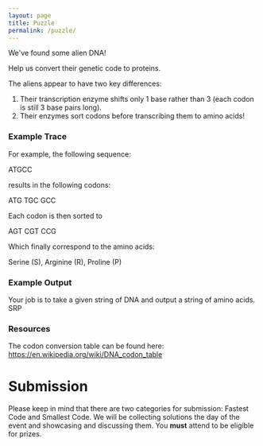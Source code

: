 ```yaml
---
layout: page
title: Puzzle
permalink: /puzzle/
---
```


We've found some alien DNA!

Help us convert their genetic code to proteins.

The aliens appear to have two key differences:

1. Their transcription enzyme shifts only 1 base rather than 3 (each codon is still 3 base pairs long).
2. Their enzymes sort codons before transcribing them to amino acids!

### Example Trace
For example, the following sequence:

ATGCC

results in the following codons:

ATG
TGC
GCC

Each codon is then sorted to

AGT
CGT
CCG

Which finally correspond to the amino acids:

Serine (S), Arginine (R), Proline (P)

### Example Output
Your job is to take a given string of DNA and output a string of amino acids.
SRP

### Resources
The codon conversion table can be found here: https://en.wikipedia.org/wiki/DNA_codon_table

# Submission
Please keep in mind that there are two categories for submission: Fastest Code and Smallest Code. We will be collecting solutions the day of the event and showcasing and discussing them. You <b>must</b> attend to be eligible for prizes.
